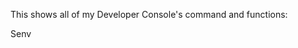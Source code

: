 This shows all of my Developer Console's command and functions:



Senv <Script path>
	
Returns the script's table. Example: Senv game.Players.LocalPlayer.PlayerScripts.ChatScript

-------------------------
  
 getreg <Script Path>
	
Gets all the registrys for the <Script Path> and copies it to your clipboard
	
-------------------------
  
  write getreg <Script Path> <String>
	
Gets all the registrys for the <Script Path> and writes it Example: write getreg game.Workspace.Script reg.txt
	
-------------------------
	
dump upvalues copy

Gets all the game's upvalues and copies it to your clipboard

-------------------------

dump upvalues write <string>
	
Gets all the game's upvalues and writes it
	
-------------------------
	
dump registry copy

Gets the game's registry n copies it to your clipboard

-------------------------

dump registry write <string>
	
Gets the game's registry and writes it

-------------------------
	
Other commands:

-------------------------

walkspeed <int>
	
Changes your walkspeed to the value
	
-------------------------
	
jumppower <int>
	
Changes your Jumppower to the value

-------------------------
	
hipheight <int> 
	
Changes your hipheight to the value

-------------------------
	
block head

Changes your head into a block mesh

-------------------------

faceless

Deletes your face

-------------------------

creeper

Turns your body into a creeper shape

-------------------------

headless

Removes your head

-------------------------


cut body

Your body literally gets cut in half 

-- better with r15

-------------------------

naked

Removes your clothes

-------------------------

grab hair

Turns your hair into a tool

-------------------------

block hat

Turns your hat into a block

-------------------------

orb

Creates a spinning object around you

-------------------------

fling <Player>
	
Flings the player

-------------------------


-- everything is fe
